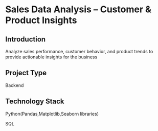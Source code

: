 # Sales Data Analysis – Customer & Product Insights

## Introduction
Analyze sales performance, customer behavior, and product trends to provide actionable insights for the business

## Project Type
Backend

## Technology Stack
Python(Pandas,Matplotlib,Seaborn libraries)

SQL
